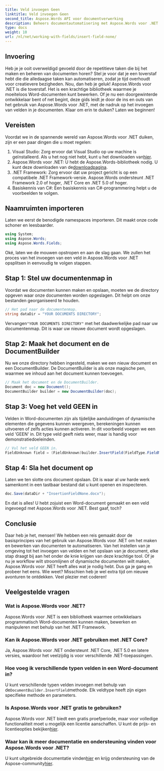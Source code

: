 ```yaml
---
title: Veld invoegen Geen
linktitle: Veld invoegen Geen
second_title: Aspose.Words API voor documentverwerking
description: Beheers documentautomatisering met Aspose.Words voor .NET. Leer hoe u stapsgewijs velden invoegt en uw workflow stroomlijnt. Perfect voor ontwikkelaars van alle niveaus.
type: docs
weight: 10
url: /nl/net/working-with-fields/insert-field-none/
---
```

## Invoering

Heb je je ooit overweldigd gevoeld door de repetitieve taken die bij het maken en beheren van documenten horen? Stel je voor dat je een toverstaf hebt die die alledaagse taken kan automatiseren, zodat je tijd overhoudt voor creatievere bezigheden. Nou, dan heb je geluk! Aspose.Words voor .NET is die toverstaf. Het is een krachtige bibliotheek waarmee je moeiteloos Word-documenten kunt bewerken. Of je nu een doorgewinterde ontwikkelaar bent of net begint, deze gids leidt je door de ins en outs van het gebruik van Aspose.Words voor .NET, met de nadruk op het invoegen van velden in je documenten. Klaar om erin te duiken? Laten we beginnen!

## Vereisten

Voordat we in de spannende wereld van Aspose.Words voor .NET duiken, zijn er een paar dingen die u moet regelen:

1.  Visual Studio: Zorg ervoor dat Visual Studio op uw machine is geïnstalleerd. Als u het nog niet hebt, kunt u het downloaden van[hier](https://visualstudio.microsoft.com/downloads/).
2.  Aspose.Words voor .NET: U hebt de Aspose.Words-bibliotheek nodig. U kunt deze downloaden van de[downloadpagina](https://releases.aspose.com/words/net/).
3. .NET Framework: Zorg ervoor dat uw project gericht is op een compatibele .NET Framework-versie. Aspose.Words ondersteunt .NET Framework 2.0 of hoger, .NET Core en .NET 5.0 of hoger.
4. Basiskennis van C#: Een basiskennis van C#-programmering helpt u de voorbeelden te volgen.

## Naamruimten importeren

Laten we eerst de benodigde namespaces importeren. Dit maakt onze code schoner en leesbaarder.

```csharp
using System;
using Aspose.Words;
using Aspose.Words.Fields;
```

Oké, laten we de mouwen opstropen en aan de slag gaan. We zullen het proces van het invoegen van een veld in Aspose.Words voor .NET opsplitsen in eenvoudig te volgen stappen.

## Stap 1: Stel uw documentenmap in

Voordat we documenten kunnen maken en opslaan, moeten we de directory opgeven waar onze documenten worden opgeslagen. Dit helpt om onze bestanden georganiseerd te houden.

```csharp
// Het pad naar de documentenmap.
string dataDir = "YOUR DOCUMENTS DIRECTORY";
```

 Vervangen`"YOUR DOCUMENTS DIRECTORY"` met het daadwerkelijke pad naar uw documentenmap. Dit is waar uw nieuwe document wordt opgeslagen.

## Stap 2: Maak het document en de DocumentBuilder

Nu we onze directory hebben ingesteld, maken we een nieuw document en een DocumentBuilder. De DocumentBuilder is als onze magische pen, waarmee we inhoud aan het document kunnen toevoegen.

```csharp
// Maak het document en de DocumentBuilder.
Document doc = new Document();
DocumentBuilder builder = new DocumentBuilder(doc);
```

## Stap 3: Voeg het veld GEEN in

Velden in Word-documenten zijn als tijdelijke aanduidingen of dynamische elementen die gegevens kunnen weergeven, berekeningen kunnen uitvoeren of zelfs acties kunnen activeren. In dit voorbeeld voegen we een veld 'GEEN' in. Dit type veld geeft niets weer, maar is handig voor demonstratiedoeleinden.

```csharp
// Vul het veld GEEN in.
FieldUnknown field = (FieldUnknown)builder.InsertField(FieldType.FieldNone, false);
```

## Stap 4: Sla het document op

Laten we ten slotte ons document opslaan. Dit is waar al uw harde werk samenkomt in een tastbaar bestand dat u kunt openen en inspecteren.

```csharp
doc.Save(dataDir + "InsertionFieldNone.docx");
```

En dat is alles! U hebt zojuist een Word-document gemaakt en een veld ingevoegd met Aspose.Words voor .NET. Best gaaf, toch?

## Conclusie

Daar heb je het, mensen! We hebben een reis gemaakt door de basisprincipes van het gebruik van Aspose.Words voor .NET om het maken en bewerken van documenten te automatiseren. Van het instellen van je omgeving tot het invoegen van velden en het opslaan van je document, elke stap draagt bij aan het onder de knie krijgen van deze krachtige tool. Of je nu je workflow wilt stroomlijnen of dynamische documenten wilt maken, Aspose.Words voor .NET heeft alles wat je nodig hebt. Dus ga je gang en probeer het eens. Wie weet? Misschien heb je wel extra tijd om nieuwe avonturen te ontdekken. Veel plezier met coderen!

## Veelgestelde vragen

### Wat is Aspose.Words voor .NET?
Aspose.Words voor .NET is een bibliotheek waarmee ontwikkelaars programmatisch Word-documenten kunnen maken, bewerken en manipuleren met behulp van het .NET Framework.

### Kan ik Aspose.Words voor .NET gebruiken met .NET Core?
Ja, Aspose.Words voor .NET ondersteunt .NET Core, .NET 5.0 en latere versies, waardoor het veelzijdig is voor verschillende .NET-toepassingen.

### Hoe voeg ik verschillende typen velden in een Word-document in?
 U kunt verschillende typen velden invoegen met behulp van de`DocumentBuilder.InsertField`methode. Elk veldtype heeft zijn eigen specifieke methode en parameters.

### Is Aspose.Words voor .NET gratis te gebruiken?
 Aspose.Words voor .NET biedt een gratis proefperiode, maar voor volledige functionaliteit moet u mogelijk een licentie aanschaffen. U kunt de prijs- en licentieopties bekijken[hier](https://purchase.aspose.com/buy).

### Waar kan ik meer documentatie en ondersteuning vinden voor Aspose.Words voor .NET?
 U kunt uitgebreide documentatie vinden[hier](https://reference.aspose.com/words/net/) en krijg ondersteuning van de Aspose-community[hier](https://forum.aspose.com/c/words/8).